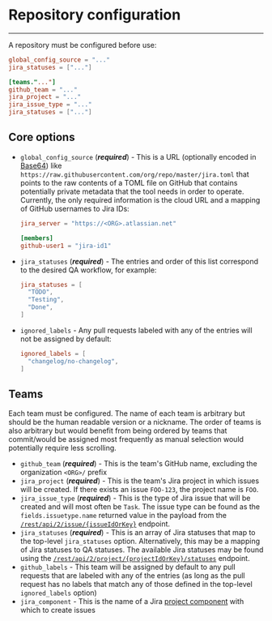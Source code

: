 # Repository configuration

-----

A repository must be configured before use:

```toml
global_config_source = "..."
jira_statuses = ["..."]

[teams."..."]
github_team = "..."
jira_project = "..."
jira_issue_type = "..."
jira_statuses = ["..."]
```

## Core options

- `global_config_source` (***required***) - This is a URL (optionally encoded in [Base64](https://en.wikipedia.org/wiki/Base64)) like `https://raw.githubusercontent.com/org/repo/master/jira.toml` that points to the raw contents of a TOML file on GitHub that contains potentially private metadata that the tool needs in order to operate. Currently, the only required information is the cloud URL and a mapping of GitHub usernames to Jira IDs:
  ```toml
  jira_server = "https://<ORG>.atlassian.net"

  [members]
  github-user1 = "jira-id1"
  ```
- `jira_statuses` (***required***) - The entries and order of this list correspond to the desired QA workflow, for example:
  ```toml
  jira_statuses = [
    "TODO",
    "Testing",
    "Done",
  ]
  ```
- `ignored_labels` - Any pull requests labeled with any of the entries will not be assigned by default:
  ```toml
  ignored_labels = [
    "changelog/no-changelog",
  ]
  ```

## Teams

Each team must be configured. The name of each team is arbitrary but should be the human readable version or a nickname. The order of teams is also arbitrary but would benefit from being ordered by teams that commit/would be assigned most frequently as manual selection would potentially require less scrolling.

- `github_team` (***required***) - This is the team's GitHub name, excluding the organization `<ORG>/` prefix
- `jira_project` (***required***) - This is the team's Jira project in which issues will be created. If there exists an issue `FOO-123`, the project name is `FOO`.
- `jira_issue_type` (***required***) - This is the type of Jira issue that will be created and will most often be `Task`. The issue type can be found as the `fields.issuetype.name` returned value in the payload from the [`/rest/api/2/issue/{issueIdOrKey}`](https://developer.atlassian.com/cloud/jira/platform/rest/v2/api-group-issues/#api-rest-api-2-issue-issueidorkey-get) endpoint.
- `jira_statuses` (***required***) - This is an array of Jira statuses that map to the top-level `jira_statuses` option. Alternatively, this may be a mapping of Jira statuses to QA statuses. The available Jira statuses may be found using the [`/rest/api/2/project/{projectIdOrKey}/statuses`](https://developer.atlassian.com/cloud/jira/platform/rest/v2/api-group-projects/#api-rest-api-2-project-projectidorkey-statuses-get) endpoint.
- `github_labels` - This team will be assigned by default to any pull requests that are labeled with any of the entries (as long as the pull request has no labels that match any of those defined in the top-level `ignored_labels` option)
- `jira_component` - This is the name of a Jira [project component](https://support.atlassian.com/jira-software-cloud/docs/organize-work-with-components/) with which to create issues
